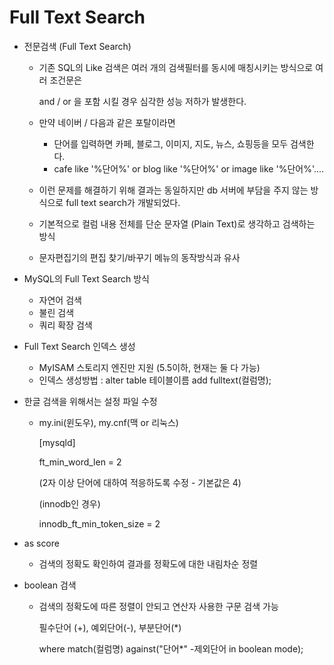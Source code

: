 # Full Text Search

- 전문검색 (Full Text Search)

  - 기존 SQL의 Like 검색은 여러 개의 검색필터를 동시에 매칭시키는 방식으로 여러 조건문은

    and / or 을 포함 시킬 경우 심각한 성능 저하가 발생한다.

  - 만약 네이버 / 다음과 같은 포탈이라면

    - 단어를 입력하면 카페, 블로그, 이미지, 지도, 뉴스, 쇼핑등을 모두 검색한다.
    - cafe like '%단어%' or blog like '%단어%' or image like '%단어%'....

  - 이런 문제를 해결하기 위해 결과는 동일하지만 db 서버에 부담을 주지 않는 방식으로 full text search가 개발되었다.

  - 기본적으로 컬럼 내용 전체를 단순 문자열 (Plain Text)로 생각하고 검색하는 방식

  - 문자편집기의 편집 찾기/바꾸기 메뉴의 동작방식과 유사

- MySQL의  Full Text Search 방식

  - 자연어 검색
  - 불린 검색
  - 쿼리 확장 검색

- Full Text Search 인덱스 생성

  - MyISAM 스토리지 엔진만 지원 (5.5이하, 현재는 둘 다 가능)
  - 인덱스 생성방법 : alter table 테이블이름 add fulltext(컬럼명);

- 한글 검색을 위해서는 설정 파일 수정

  - my.ini(윈도우), my.cnf(맥 or 리눅스)

    [mysqld]

    ft_min_word_len = 2

    (2자 이상 단어에 대하여 적응하도록 수정 - 기본값은 4)

    (innodb인 경우)

    innodb_ft_min_token_size = 2

- as score

  - 검색의 정확도 확인하여 결과를 정확도에 대한 내림차순 정렬

- boolean 검색

  - 검색의 정확도에 따른 정렬이 안되고 연산자 사용한 구문 검색 가능

    필수단어 (+), 예외단어(-), 부분단어(*) 

    where match(컬럼명) against("단어*" -제외단어 in boolean mode);